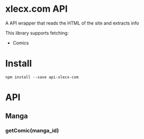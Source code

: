 # xlecx.com API
A API wrapper that reads the HTML of the site and extracts info

This library supports fetching:
- Comics

# Install
``` npm install --save api-xlecx-com ```
# API
## Manga
### getComic(manga_id)
